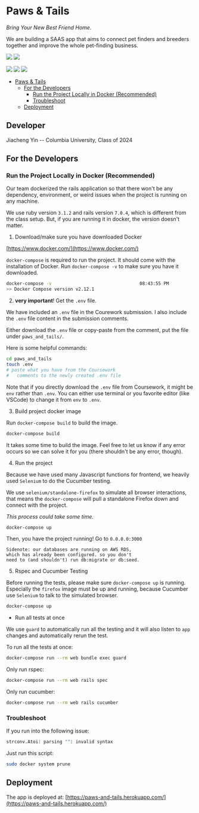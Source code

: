 # Paws & Tails

*Bring Your New Best Friend Home.*

We are building a SAAS app that aims to connect pet finders and breeders together and improve the whole pet-finding business.

![](https://img.shields.io/badge/ruby-3.1.2-informational) ![](https://img.shields.io/badge/rails-7.0.4-informational)

![](https://img.shields.io/badge/coverage-98%25-brightgreen) ![](https://img.shields.io/badge/build-passing-green) ![](https://img.shields.io/badge/tests-288%20passed-red)


<!-- @import "[TOC]" {cmd="toc" depthFrom=1 depthTo=6 orderedList=false} -->

<!-- code_chunk_output -->

- [Paws & Tails](#paws-tails)
  - [For the Developers](#for-the-developers)
    - [Run the Project Locally in Docker (Recommended)](#run-the-project-locally-in-docker-recommended)
    - [Troubleshoot](#troubleshoot)
  - [Deployment](#deployment)

<!-- /code_chunk_output -->


## Developer
Jiacheng Yin -- Columbia University, Class of 2024

## For the Developers

### Run the Project Locally in Docker (Recommended)

Our team dockerized the rails application so that there won't be any dependency, environment, or weird issues when the project is running on any machine.

We use ruby version `3.1.2` and rails version `7.0.4`, which is different from the class setup. But, if you are running it in docker, the version doesn't matter.

1. Download/make sure you have downloaded Docker

[https://www.docker.com/](https://www.docker.com/)

`docker-compose` is required to run the project. It should come with the installation of Docker. Run `docker-compose -v` to make sure you have it downloaded.

```bash
docker-compose -v                                 08:43:55 PM
>> Docker Compose version v2.12.1
```

2. **very important**! Get the `.env` file.

We have included an `.env` file in the Courework submission. I also include the `.env` file content in the submission comments.

Either download the `.env` file or copy-paste from the comment, put the file under `paws_and_tails/`.

Here is some helpful commands:

```bash 
cd paws_and_tails
touch .env
# paste what you have from the Coursework 
#   comments to the newly created .env file
```

Note that if you directly download the `.env` file from Coursework, it might be `env` rather than `.env`. You can either use terminal or you favorite editor (like VSCode) to change it from `env` to `.env`.

3. Build project docker image

Run `docker-compose build` to build the image.

```bash
docker-compose build
```

It takes some time to build the image. Feel free to let us know if any error occurs so we can solve it for you (there shouldn't be any error, though).

4. Run the project

Because we have used many Javascript functions for frontend, we heavily used `Selenium` to do the Cucumber testing. 

We use `selenium/standalone-firefox` to simulate all browser interactions, that means the `docker-compose` will pull a standalone Firefox down and connect with the project. 

*This process could take some time.*

```bash 
docker-compose up
```

Then, you have the project running! Go to `0.0.0.0:3000`

    Sidenote: our databases are running on AWS RDS,
    which has already been configured. so you don't 
    need to (and shouldn't) run db:migrate or db:seed.

5. Rspec and Cucumber Testing

Before running the tests, please make sure `docker-compose up` is running. Especially the `firefox` image must be up and running, because Cucumber use `Selenium` to talk to the simulated browser.

```bash
docker-compose up
```

- Run all tests at once

We use `guard` to automatically run all the testing and it will also listen to `app` changes and automatically rerun the test.

To run all the tests at once:

```bash 
docker-compose run --rm web bundle exec guard
```

Only run rspec:

```bash 
docker-compose run --rm web rails spec
```

Only run cucumber:

```bash 
docker-compose run --rm web rails cucumber
```

### Troubleshoot

If you run into the following issue:

```bash
strconv.Atoi: parsing "": invalid syntax
```

Just run this script:

```bash
sudo docker system prune
```

## Deployment

The app is deployed at: [https://paws-and-tails.herokuapp.com/](https://paws-and-tails.herokuapp.com/)
